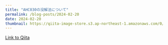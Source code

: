 ```yaml
---
title: "AHC030の没解法について"
permalink: /blog-posts/2024-02-20
date: 2024-02-20
thumbnail: https://qiita-image-store.s3.ap-northeast-1.amazonaws.com/0/905155/8d7a5f43-126d-7132-aada-d2466375d145.png
---
```


[Link to Qiita](https://qiita.com/hari64/items/a7793a7071b4015ef92c)
